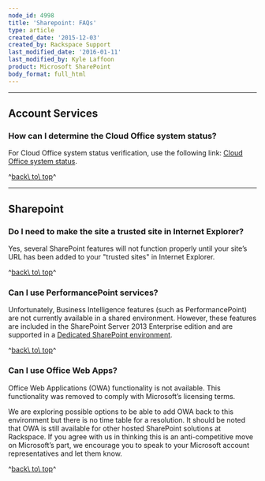 ```yaml
---
node_id: 4998
title: 'Sharepoint: FAQs'
type: article
created_date: '2015-12-03'
created_by: Rackspace Support
last_modified_date: '2016-01-11'
last_modified_by: Kyle Laffoon
product: Microsoft SharePoint
body_format: full_html
---
```


------------------------------------------------------------------------

Account Services
----------------

### How can I determine the Cloud Office system status?

For Cloud Office system status verification, use the following
link: [Cloud Office system status](http://status.apps.rackspace.com/).

^[back\\ to\\ top](#top)^

------------------------------------------------------------------------

Sharepoint
----------

### Do I need to make the site a trusted site in Internet Explorer?

Yes, several SharePoint features will not function properly until your
site&rsquo;s URL has been added to your "trusted sites" in Internet Explorer.

^[back\\ to\\ top](#top)^

### Can I use PerformancePoint services?

Unfortunately, Business Intelligence features (such as
PerformancePoint) are not currently available in a shared environment.
However, these features are included in the SharePoint Server 2013
Enterprise edition and are supported in a [Dedicated SharePoint
environment](http://sharepoint.rackspace.com/dedicated).

^[back\\ to\\ top](#top)^

### Can I use Office Web Apps?

Office Web Applications (OWA) functionality is not available. This
functionality was removed to comply with Microsoft&rsquo;s licensing terms.

We are exploring possible options to be able to add OWA back to this
environment but there is no time table for a resolution. It should be
noted that OWA is still available for other hosted SharePoint solutions
at Rackspace. If you agree with us in thinking this is an
anti-competitive move on Microsoft&rsquo;s part, we encourage you to speak to
your Microsoft account representatives and let them know.

^[back\\ to\\ top](#top)^

